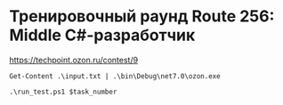 # Тренировочный раунд Route 256: Middle С#-разработчик
https://techpoint.ozon.ru/contest/9

```
Get-Content .\input.txt | .\bin\Debug\net7.0\ozon.exe
```

```
.\run_test.ps1 $task_number
```